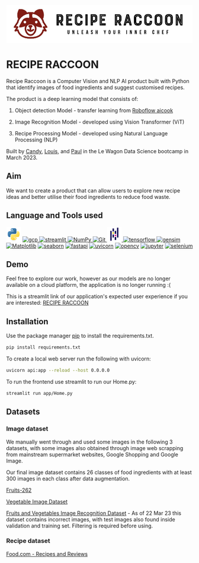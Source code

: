 ![alt text](https://raw.githubusercontent.com/canndyy/your_kitchen_ai/master/logo_1.jpeg)

# RECIPE RACCOON

Recipe Raccoon is a Computer Vision and NLP AI product built with Python that identify images of food ingredients and suggest customised recipes.

The product is a deep learning model that consists of:

1) Object detection Model - transfer learning from [Roboflow aicook](https://universe.roboflow.com/karel-cornelis-q2qqg/aicook-lcv4d)

2) Image Recognition Model - developed using Vision Transformer (ViT)

3) Recipe Processing Model - developed using Natural Language Processing (NLP)

Built by [Candy](https://github.com/canndyy), [Louis](https://github.com/JammyNinja), and [Paul](https://github.com/paulbridi) in the Le Wagon Data Science bootcamp in March 2023.

## Aim
We want to create a product that can allow users to explore new recipe ideas and better utilise their food ingredients to reduce food waste.

## Language and Tools used
<p align="left">
<a href="https://www.python.org/" target="_blank" rel="noreferrer"> <img src="https://raw.githubusercontent.com/devicons/devicon/master/icons/python/python-original.svg" alt="python" title="python" width="40" height="40"/></a>
<a href="https://cloud.google.com" target="_blank" rel="noreferrer"> <img src="https://www.vectorlogo.zone/logos/google_cloud/google_cloud-icon.svg" alt="gcp" title="google cloud platform" width="40" height="40"/> </a> 
<a href="https://streamlit.io/" target="_blank" rel="noreferrer"> <img src="https://upload.vectorlogo.zone/logos/streamlitio/images/1548df31-a8e4-409b-a034-f2ddaa80670a.svg" alt="streamlit" title="streamlit" width="40" height="40"/> </a> 
<a href="https://numpy.org/" target="_blank" rel="noreferrer"> <img src="https://www.vectorlogo.zone/logos/numpy/numpy-ar21.svg" alt="NumPy" title="numpy" width="40" height="40"/> </a> 
<a href="https://git-scm.com/" target="_blank" rel="noreferrer"><img src="https://git-scm.com/images/logos/downloads/Git-Icon-1788C.png" alt="Git" title="Git" width="40" height="40"/> </a> 
<a href="https://pandas.pydata.org/" target="_blank" rel="noreferrer"> <img src="https://raw.githubusercontent.com/devicons/devicon/2ae2a900d2f041da66e950e4d48052658d850630/icons/pandas/pandas-original.svg" alt="pandas" title="pandas" width="40" height="40"/> </a> 
<a href="https://www.tensorflow.org" target="_blank" rel="noreferrer"> 
<img src="https://www.vectorlogo.zone/logos/tensorflow/tensorflow-icon.svg" alt="tensorflow" title="tensorflow" width="40" height="40"/> </a>  
<a href="https://radimrehurek.com/gensim/" target="_blank" rel="noreferrer"><img src="https://raw.githubusercontent.com/RaRe-Technologies/gensim/develop/docs/src/readme_images/rare.png" alt="gensim" title="gensim" width="40" height="40"/> </a>
<a href="https://matplotlib.org/" target="_blank" rel="noreferrer">
<img src="https://upload.wikimedia.org/wikipedia/commons/thumb/0/01/Created_with_Matplotlib-logo.svg/2048px-Created_with_Matplotlib-logo.svg.png" alt="Matplotlib" title="matplotlib" width="40" height="40"/></a> 
<a href="https://seaborn.pydata.org/" target="_blank" rel="noreferrer"> 
<img src="https://encrypted-tbn0.gstatic.com/images?q=tbn:ANd9GcT8ncV_JyWU0rI630Inb4rx6rbkAncme53QTc3yfzpvqUvcKzPAypFeAyv8XjkNj5Okt28&usqp=CAU " alt="seaborn" title="seaborn" width="40" height="40"/></a>    
<a href="https://fastapi.tiangolo.com/" target="_blank" rel="noreferrer">
<img src="https://pbs.twimg.com/profile_images/1417542931209199621/fWMEIB5j_400x400.jpg" alt="fastapi" title="FastAPI" width="40" height="40"/></a> 
<a href="https://www.uvicorn.org/" target="_blank" rel="noreferrer"><img src="https://raw.githubusercontent.com/tomchristie/uvicorn/master/docs/uvicorn.png" alt="uvicorn" title="uvicorn" width="40" height="40"/></a> <a target="_blank" rel="noreferrer"></a>
<a href="https://opencv.org/" target="_blank" rel="noreferrer">
<img src="https://upload.wikimedia.org/wikipedia/commons/3/32/OpenCV_Logo_with_text_svg_version.svg" alt="opencv" title="OpenCV" width="40" height="40"/></a> 
<a href="https://jupyter.org/" target="_blank" rel="noreferrer"> 
<img src="https://upload.wikimedia.org/wikipedia/commons/thumb/3/38/Jupyter_logo.svg/1200px-Jupyter_logo.svg.png" alt="jupyter" title="jupyter" width="40" height="40"/></a> 
<a href="https://www.selenium.dev/" target="_blank" rel="noreferrer"> 
<img src="https://camo.githubusercontent.com/4b95df4d6ca7a01afc25d27159804dc5a7d0df41d8131aaf50c9f84847dfda21/68747470733a2f2f73656c656e69756d2e6465762f696d616765732f73656c656e69756d5f6c6f676f5f7371756172655f677265656e2e706e67" alt="selenium" title="selenium" width="40" height="40"/></a>    
</p>


## Demo
Feel free to explore our work, however as our models are no longer available on a cloud platform, the application is no longer running :(

This is a streamlit link of our application's expected user experience if you are interested: [RECIPE RACCOON](https://bit.ly/3FHS2Gv)


## Installation

Use the package manager [pip](https://pip.pypa.io/en/stable/) to install the requirements.txt.

```bash
pip install requirements.txt
```

To create a local web server run the following with uvicorn:

```bash
uvicorn api:app --reload --host 0.0.0.0
```

To run the frontend use streamlit to run our Home.py:

```bash
streamlit run app/Home.py
```

## Datasets 

### Image dataset
We manually went through and used some images in the following 3 datasets, with some images also obtained through image web scrapping from mainstream supermarket websites, Google Shopping and Google Image.

Our final image dataset contains 26 classes of food ingredients with at least 300 images in each class after data augmentation.

[Fruits-262](https://www.kaggle.com/datasets/aelchimminut/fruits262)

[Vegetable Image Dataset](https://www.kaggle.com/datasets/misrakahmed/vegetable-image-dataset)

[Fruits and Vegetables Image Recognition Dataset](https://www.kaggle.com/datasets/kritikseth/fruit-and-vegetable-image-recognition) - As of 22 Mar 23 this dataset contains incorrect images, with test images also found inside validation and training set. Filtering is required before using.

### Recipe dataset
[Food.com - Recipes and Reviews](https://www.kaggle.com/datasets/irkaal/foodcom-recipes-and-reviews)

